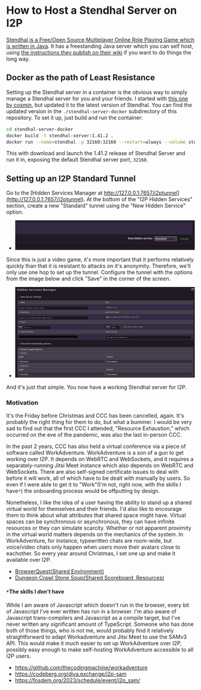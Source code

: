 # How to Host a Stendhal Server on I2P

[Stendhal is a Free/Open Source Multiplayer Online Role Playing Game which is written in Java](https://stendhalgame.org/).
It has a freestanding Java server which you can self host, using [the instructions they publish on their wiki](https://stendhalgame.org/wiki/StendhalLocalhostServerOnLinux) if you want to do things the long way.


## Docker as the path of Least Resistance

Setting up the Stendhal server in a container is the obvious way to simply manage a Stendhal server for you and your friends.
I started with [this one by cosmin](https://codeberg.org/cosmin/stendhal-server-docker), but updated it to the latest version of Stendhal.
You can find the updated version in the `./stendhal-server-docker` subdirectory of this repository. To set it up, just build and run the container:

```sh
cd stendhal-server-docker
docker build -t stendhal-server:1.41.2 .
docker run --name=stendhal -p 32160:32160 --restart=always --volume stenhaldata:/stendhal/data stendhal-server:1.41.2
```

This with download and launch the 1.41.2 release of Stendhal Server and run it in, exposing the default Stendhal server port, `32160`.

## Setting up an I2P Standard Tunnel

Go to the [Hidden Services Manager at http://127.0.0.1:7657/i2ptunnel](http://127.0.0.1:7657/i2ptunnel).
At the bottom of the "I2P Hidden Services" section, create a new "Standard" tunnel using the "New Hidden Service" option.

- ![Set up a new hidden service](0-new-hs.png)

Since this is just a video game, it's more important that it performs relatively quickly than that it is resistant to attacks on it's anonymity.
Therefore, we'll only use one hop to set up the tunnel. Configure the tunnel with the options from the image below and click "Save" in the corner of the screen.

- ![Using short tunnels](1-these-settings.png)

And it's just that simple. You now have a working Stendhal server for I2P.

### Motivation

It's the Friday before Christmas and CCC has been cancelled, again.
It's probably the right thing for them to do, but what a bummer.
I would be very sad to find out that the first CCC I attended, "Resource Exhaustion," which occurred on the eve of the pandemic, was also the last in-person CCC.

In the past 2 years, CCC has also held a virtual conference via a piece of software called WorkAdventure.
WorkAdventure is a son of a gun to get working over I2P.
It depends on WebRTC and WebSockets, and it requires a separately-running Jitsi Meet instance which also depends on WebRTC and WebSockets.
There are also self-signed certificate issues to deal with before it will work, all of which have to be dealt with manually by users.
So even if I were able to get it to "Work"(I'm not, right now, with the skills I have`*`) the onboarding process would be offputting by design.

Nonetheless, I like the idea of a user having the ability to stand up a shared virtual world for themselves and their friends.
I'd also like to encourage them to think about what attributes that shared space might have.
Virtual spaces can be synchronous or asynchronous, they can have infinite resources or they can simulate scarcity.
Whether or not apparent proximity in the virtual world matters depends on the mechanics of the system.
In WorkAdventure, for instance, typewritten chats are room-wide, but voice/video chats only happen when users move their avatars close to eachother.
So every year around Christmas, I set one up and make it available over I2P.

 - [BrowserQuest(Shared Environment)](https://h53tzppm77qya2cugxsyl7pbct7kfeo344kbpscqod6iq4xiwtiq.b32.i2p:8000/game/client/index.html)
 - [Dungeon Crawl Stone Soup(Shared Scoreboard, Resources)](http://nhmfjkbvpabqhrop7pqyi2pors4iaydlmsyvyy6npgymgobllyaq.b32.i2p/)

#### `*`The skills I *don't* have

While I am aware of Javascript which doesn't run in the browser, every bit of Javascript I've ever written has run in a browser.
I'm also aware of Javascript trans-compilers and Javascript as a compile target, but I've never written any significant amount of TypeScript.
Someone who has done both of those things, who is not me, would probably find it relatively straightforward to adapt Workadventure and Jitsi Meet to use the SAMv3 API.
This would make it much easier to set up WorkAdventure over I2P, possibly easy enough to make self-hosting WorkAdventure accessible to all I2P users.

 - https://github.com/thecodingmachine/workadventure
 - https://codeberg.org/diva.exchange/i2p-sam
 - https://fosdem.org/2023/schedule/event/i2p_sam/
